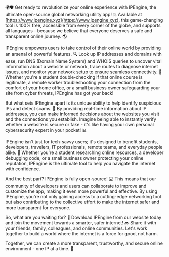 🌍🛡️ Get ready to revolutionize your online experience with IPEngine, the ultimate open-source global networking utility app! 💥 Available at [https://www.ipengine.xyz](https://www.ipengine.xyz), this game-changing tool is 100% free, accessible from every corner of the globe, and supports all languages - because we believe that everyone deserves a safe and transparent online journey. 🌎

IPEngine empowers users to take control of their online world by providing an arsenal of powerful features. 🔍 Look up IP addresses and domains with ease, run DNS (Domain Name System) and WHOIS queries to uncover vital information about a website or network, trace routes to diagnose internet issues, and monitor your network setup to ensure seamless connectivity. 📡 Whether you're a student double-checking if that online course is legitimate, a remote worker troubleshooting your connection from the comfort of your home office, or a small business owner safeguarding your site from cyber threats, IPEngine has got your back!

But what sets IPEngine apart is its unique ability to help identify suspicious IPs and detect scams. 🔴 By providing real-time information about IP addresses, you can make informed decisions about the websites you visit and the connections you establish. Imagine being able to instantly verify whether a website is secure or fake - it's like having your own personal cybersecurity expert in your pocket! 📊

IPEngine isn't just for tech-savvy users; it's designed to benefit students, developers, travelers, IT professionals, remote teams, and everyday people alike. 🌟 Whether you're a student researching online resources, a developer debugging code, or a small business owner protecting your online reputation, IPEngine is the ultimate tool to help you navigate the internet with confidence.

And the best part? IPEngine is fully open-source! 💻 This means that our community of developers and users can collaborate to improve and customize the app, making it even more powerful and effective. By using IPEngine, you're not only gaining access to a cutting-edge networking tool but also contributing to the collective effort to make the internet safer and more transparent for everyone.

So, what are you waiting for? 🎉 Download IPEngine from our website today and join the movement towards a smarter, safer internet! 🔜 Share it with your friends, family, colleagues, and online communities. Let's work together to build a world where the internet is a force for good, not harm.

Together, we can create a more transparent, trustworthy, and secure online environment - one IP at a time. 🚀